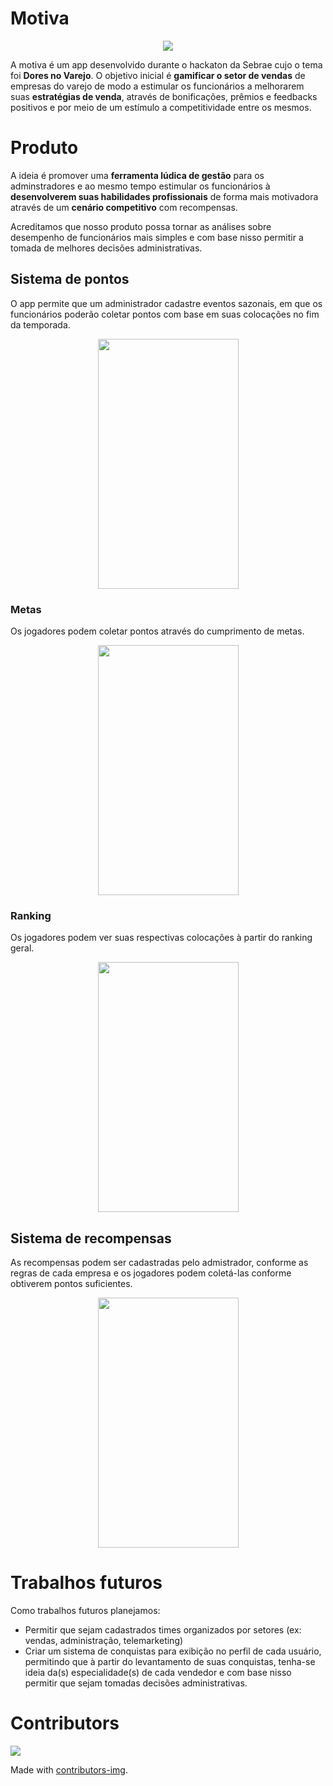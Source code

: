 # Motiva
<p align="center"><img src="https://media.giphy.com/media/xT1XGK6jYChxJ5ph8A/giphy.gif"></p>

A motiva é um app desenvolvido durante o hackaton da Sebrae cujo o tema foi **Dores no Varejo**. O objetivo inicial é **gamificar o setor de vendas** de empresas do varejo de modo a estimular os funcionários a melhorarem suas **estratégias de venda**, através de bonificações, prêmios e feedbacks positivos e por meio de um estímulo a competitividade entre os mesmos. 

# Produto
A ideia é promover uma **ferramenta lúdica de gestão** para os adminstradores e ao mesmo tempo estimular os funcionários à **desenvolverem suas habilidades profissionais** de forma mais motivadora através de um **cenário competitivo** com recompensas.

Acreditamos que nosso produto possa tornar as análises sobre desempenho de funcionários mais simples e com base nisso permitir a tomada de melhores decisões administrativas.

## Sistema de pontos
O app permite que um administrador cadastre eventos sazonais, em que os funcionários poderão coletar pontos com base em suas colocações no fim da temporada. 
<p align=center><img src="https://i.imgur.com/o5GgXTX.jpg" width="225" height="400"></p>

### Metas
Os jogadores podem coletar pontos através do cumprimento de metas.  

<p align=center><img src="https://i.imgur.com/RFxAZRv.jpg"  width="225" height="400"></p>

### Ranking
Os jogadores podem ver suas respectivas colocações à partir do ranking geral.

<p align=center><img src="https://i.imgur.com/LnbS7i9.jpg" width="225" height="400"></p>

## Sistema de recompensas
As recompensas podem ser cadastradas pelo admistrador, conforme as regras de cada empresa e os jogadores podem coletá-las conforme obtiverem pontos suficientes.
<p align=center><img src="https://i.imgur.com/pa2gmDl.jpg" width="225" height="400"></p>

# Trabalhos futuros
Como trabalhos futuros planejamos:
- Permitir que sejam cadastrados times organizados por setores (ex: vendas, administração, telemarketing)
- Criar um sistema de conquistas para exibição no perfil de cada usuário, permitindo que à partir do levantamento de suas conquistas, tenha-se ideia da(s) especialidade(s) de cada vendedor e com base nisso permitir que sejam tomadas decisões administrativas.

# Contributors
<a href="https://github.com/ilgoncalves/Motiva/graphs/contributors">
  <img src="https://contributors-img.firebaseapp.com/image?repo=ilgoncalves/Motiva" />
</a>

Made with [contributors-img](https://contributors-img.firebaseapp.com).
